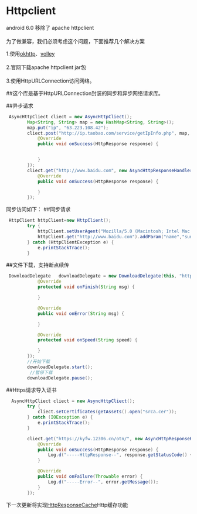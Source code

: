 # Httpclient
android 6.0 移除了 apache httpclient  <br>  
为了做兼容，我们必须考虑这个问题，下面推荐几个解决方案<br>  

1.使用[okhttp](https://github.com/square/okhttp)、[volley](https://github.com/mcxiaoke/android-volley)<br>  
2.官网下载apache httpclient jar包<br>  
3.使用HttpURLConnection访问网络。<br>  

##这个库是基于HttpURLConnection封装的同步和异步网络请求库。

##<a name="code"/>异步请求
```Java
 AsyncHttpCliect cliect = new AsyncHttpCliect();
        Map<String, String> map = new HashMap<String, String>();
        map.put("ip", "63.223.108.42");
        cliect.post("http://ip.taobao.com/service/getIpInfo.php", map, new AsyncHttpResponseHandler() {
            @Override
            public void onSuccess(HttpResponse response) {


            }
        });
        cliect.get("http://www.baidu.com", new AsyncHttpResponseHandler() {
            @Override
            public void onSuccess(HttpResponse response) {

            }
        });
```


同步访问如下：
##<a name="code"/>同步请求
```Java
 HttpClient httpClient=new HttpClient();
        try {
            httpClient.setUserAgent("Mozilla/5.0 (Macintosh; Intel Mac OS X 10_10_1) AppleWebKit/537.36 (KHTML, like Gecko) Chrome/44.0.2403.157 Safari/537.36");
            httpClient.get("http://www.baidu.com").addParam("name","sunger").addParam("age","22").execute();
        } catch (HttpClientException e) {
            e.printStackTrace();
        }
```
##<a name="code"/>文件下载，支持断点续传
```Java
 DownloadDelegate   downloadDelegate = new DownloadDelegate(this, "http://dldir1.qq.com/weixin/android/weixin625android620.apk", "/sdcard/a/", new DownloadHandler() {
            @Override
            protected void onFinish(String msg) {

            }

            @Override
            public void onError(String msg) {

            }

            @Override
            protected void onSpeed(String speed) {

            }
        });
        //开始下载
        downloadDelegate.start();
         //暂停下载
        downloadDelegate.pause();
```

##<a name="code"/>Https请求导入证书
```Java
  AsyncHttpCliect cliect = new AsyncHttpCliect();
        try {
            cliect.setCertificates(getAssets().open("srca.cer"));
        } catch (IOException e) {
            e.printStackTrace();
        }

        cliect.get("https://kyfw.12306.cn/otn/", new AsyncHttpResponseHandler() {
            @Override
            public void onSuccess(HttpResponse response) {
                Log.d("-----HttpResponse--", response.getStatusCode() + "");
            }

            @Override
            public void onFailure(Throwable error) {
                Log.d("-----Error--", error.getMessage());
            }
        });
```

下一次更新将实现[HttpResponseCache](http://developer.android.com/reference/android/net/http/HttpResponseCache.html)Http缓存功能
